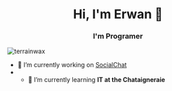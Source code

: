 <h1 align="center">Hi, I'm Erwan 👋</h1>  
<h3 align="center">I'm Programer</h3> 

<p align="left"> <img src="https://komarev.com/ghpvc/?username=xloxtv" alt="terrainwax" /> </p>  

- 🔭 I’m currently working on [SocialChat](http://socialchat.fr)  
- - 🌱 I’m currently learning **IT at the Chataigneraie**  

